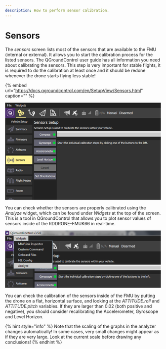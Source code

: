 ```yaml
---
description: How to perform sensor calibration.
---
```


# Sensors

The _sensors_ screen lists most of the sensors that are available to the FMU \(internal or external\). It allows you to start the calibration process for the listed sensors. The QGroundControl user guide has all information you need about calibrating the sensors. This step is very important for stable flights, it is required to do the calibration at least once and it should be redone whenever the drone starts flying less stable!

{% embed url="https://docs.qgroundcontrol.com/en/SetupView/Sensors.html" caption="" %}

![](../../../../../.gitbook/assets/qgc_sensors.png)

You can check whether the sensors are properly calibrated using the _Analyze_ widget, which can be found under _Widgets_ at the top of the screen. This is a tool in QGroundControl that allows you to plot sensor values of sensors inside of the RDDRONE-FMUK66 in real-time.

![](../../../../../.gitbook/assets/qgc_analyze_widget.png)

You can check the calibration of the sensors inside of the FMU by putting the drone on a flat, horizontal surface, and looking at the _ATTITUDE.roll_ and _ATTITUDE.pitch_ variables. If they are larger than 0.02 \(both positive and negative\), you should consider recalibrating the Accelerometer, Gyroscope and Level Horizon. 

{% hint style="info" %}
Note that the scaling of the graphs in the analyzer changes automatically! In some cases, very small changes might appear as if they are very large. Look at the current scale before drawing any conclusions!
{% endhint %}




